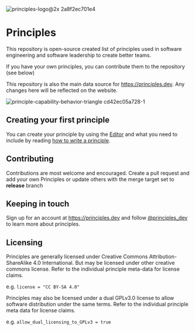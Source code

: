 ![principles-logo@2x 2a8f2ec701e4](https://user-images.githubusercontent.com/610638/124029515-2370be80-d9ed-11eb-97e4-d20e54b51423.png) 
# Principles 

This repository is open-source created list of principles used in software engineering and software leadership to create better teams. 

If you have your own principles, you can contribute them to the repository (see below)

This repository is also the main data source for https://principles.dev. Any changes here will be reflected on the website.

![principle-capability-behavior-triangle cd42ec05a728-1](https://user-images.githubusercontent.com/610638/124030633-4a7bc000-d9ee-11eb-86e9-cff2431bfb5f.jpg)



## Creating your first principle

You can create your principle by using the [Editor](https://principles.dev/editor/) and what you need to include by reading [how to write a principle](https://principles.dev/documentation/#how-to-write-a-principle_1).


## Contributing

Contributions are most welcome and encouraged. Create a pull request and add your own Principles or update others with the merge target set to **release** branch

## Keeping in touch

Sign up for an account at https://principles.dev and follow [@principles_dev](https://twitter.com/principles_dev) to learn more about principles.

## Licensing


Principles are generally licensed under Creative Commons Attribution-ShareAlike 4.0 International. But may be licensed under other creative commons license. Refer to the individual principle meta-data for license claims.

e.g. ```license = "CC BY-SA 4.0"```

Principles may also be licensed under a dual GPLv3.0 license to allow software distribution under the same terms. Refer to the individual principle meta data for license claims.

e.g. ```allow_dual_licensing_to_GPLv3 = true```
